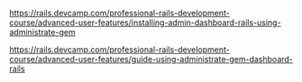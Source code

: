 https://rails.devcamp.com/professional-rails-development-course/advanced-user-features/installing-admin-dashboard-rails-using-administrate-gem

https://rails.devcamp.com/professional-rails-development-course/advanced-user-features/guide-using-administrate-gem-dashboard-rails
